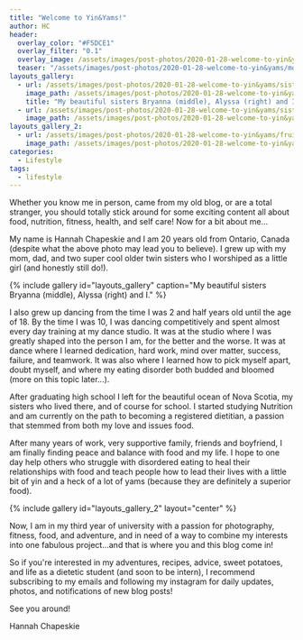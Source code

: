```yaml
---
title: "Welcome to Yin&Yams!"
author: HC
header:
  overlay_color: "#F5DCE1"
  overlay_filter: "0.1"
  overlay_image: /assets/images/post-photos/2020-01-28-welcome-to-yin&yams/mountain top.png
  teaser: "/assets/images/post-photos/2020-01-28-welcome-to-yin&yams/mountain top.png"
layouts_gallery:
  - url: /assets/images/post-photos/2020-01-28-welcome-to-yin&yams/sisters.png
    image_path: /assets/images/post-photos/2020-01-28-welcome-to-yin&yams/sisters.png
    title: "My beautiful sisters Bryanna (middle), Alyssa (right) and I."
  - url: /assets/images/post-photos/2020-01-28-welcome-to-yin&yams/sisters 2.png
    image_path: /assets/images/post-photos/2020-01-28-welcome-to-yin&yams/sisters 2.png
layouts_gallery_2:
  - url: /assets/images/post-photos/2020-01-28-welcome-to-yin&yams/fruit and muffin plate.png
    image_path: /assets/images/post-photos/2020-01-28-welcome-to-yin&yams/fruit and muffin plate small.png
categories:
  - Lifestyle
tags:
  - lifestyle
---
```


Whether you know me in person, came from my old blog, or are a total stranger, you should totally stick around for some exciting content all about food, nutrition, fitness, health, and self care! Now for a bit about me...

My name is Hannah Chapeskie and I am 20 years old from Ontario, Canada (despite what the above photo may lead you to believe). I grew up with my mom, dad, and two super cool older twin sisters who I worshiped as a little girl (and honestly still do!). 

{% include gallery id="layouts_gallery" caption="My beautiful sisters Bryanna (middle), Alyssa (right) and I." %}

I also grew up dancing from the time I was 2 and half years old until the age of 18. By the time I was 10, I was dancing competitively and spent almost every day training at my dance studio. It was at the studio where I was greatly shaped into the person I am, for the better and the worse. It was at dance where I learned dedication, hard work, mind over matter, success, failure, and teamwork. It was also where I learned how to pick myself apart, doubt myself, and where my eating disorder both budded and bloomed (more on this topic later...). 

After graduating high school I left for the beautiful ocean of Nova Scotia, my sisters who lived there, and of course for school. I started studying Nutrition and am currently on the path to becoming a registered dietitian, a passion that stemmed from both my love and issues food. 

After many years of work, very supportive family, friends and boyfriend, I am finally finding peace and balance with food and my life. I hope to one day help others who struggle with disordered eating to heal their relationships with food and teach people how to lead their lives with a little bit of yin and a heck of a lot of yams (because they are definitely a superior food).

{% include gallery id="layouts_gallery_2" layout="center" %}

Now, I am in my third year of university with a passion for photography, fitness, food, and adventure, and in need of a way to combine my interests into one fabulous project...and that is where you and this blog come in! 

So if you're interested in my adventures, recipes, advice, sweet potatoes, and life as a dietetic student (and soon to be intern), I recommend subscribing to my emails and following my instagram for daily updates, photos, and notifications of new blog posts!

See you around!


Hannah Chapeskie 




